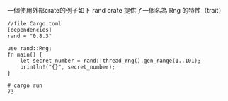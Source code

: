 
一個使用外部crate的例子如下
rand crate 提供了一個名為 Rng 的特性（trait）

```
//file:Cargo.toml
[dependencies]
rand = "0.8.3"
```

```shell
use rand::Rng;
fn main() {
    let secret_number = rand::thread_rng().gen_range(1..101);
    println!("{}", secret_number);
}
```

```
# cargo run
73
```